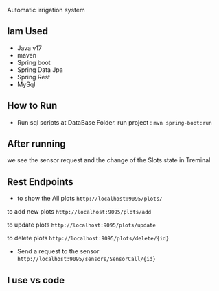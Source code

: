 

Automatic irrigation system

## Iam Used
-   Java v17
-   maven
-   Spring boot 
-   Spring Data Jpa 
-   Spring Rest
-   MySql


## How to Run
- Run sql scripts  at DataBase  Folder.
run project : `mvn spring-boot:run`
	

##  After running
 we see the sensor request and the change of the Slots state in Treminal 


## Rest Endpoints
- to show the All plots 
`http://localhost:9095/plots/`

to add new plots
`http://localhost:9095/plots/add`

to update  plots
`http://localhost:9095/plots/update`

to delete  plots
`http://localhost:9095/plots/delete/{id}`

- Send a request to the sensor
`http://localhost:9095/sensors/SensorCall/{id}`


## I use vs code


